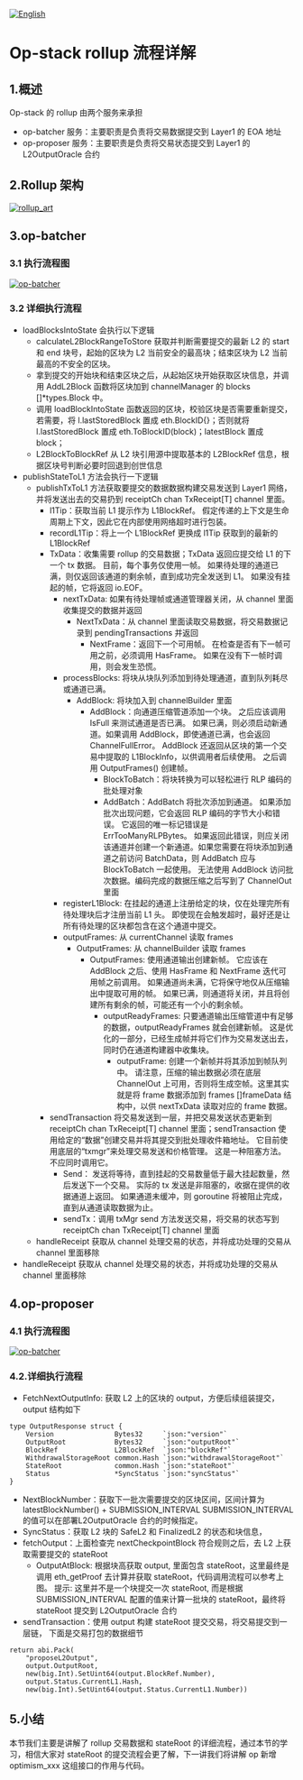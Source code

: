 [![English](https://img.shields.io/badge/English-README-blue)](EnglishReadme.md)


# Op-stack rollup 流程详解

## 1.概述

Op-stack 的 rollup 由两个服务来承担
- op-batcher 服务：主要职责是负责将交易数据提交到 Layer1 的 EOA 地址
- op-proposer 服务：主要职责是负责将交易状态提交到 Layer1 的 L2OutputOracle 合约

## 2.Rollup 架构

[![rollup_art](https://github.com/guoshijiang/how-dose-op-stack-work/blob/main/rollup/rollup_art.png)](https://github.com/guoshijiang/how-dose-op-stack-work)

## 3.op-batcher

### 3.1 执行流程图

[![op-batcher](https://github.com/guoshijiang/how-dose-op-stack-work/blob/main/rollup/op-batcher/op-batcher.png)](https://github.com/guoshijiang/how-dose-op-stack-work)

### 3.2 详细执行流程
- loadBlocksIntoState 会执行以下逻辑
  - calculateL2BlockRangeToStore 获取并判断需要提交的最新 L2 的 start 和 end 块号，起始的区块为 L2 当前安全的最高块；结束区块为 L2 当前最高的不安全的区块。
  - 拿到提交的开始块和结束区块之后，从起始区块开始获取区块信息，并调用 AddL2Block 函数将区块加到 channelManager 的 blocks []*types.Block 中。
  - 调用 loadBlockIntoState 函数返回的区块，校验区块是否需要重新提交，若需要，将 l.lastStoredBlock  置成 eth.BlockID{}；否则就将 l.lastStoredBlock 置成 eth.ToBlockID(block)；latestBlock  置成 block；
  - L2BlockToBlockRef 从 L2 块引用源中提取基本的 L2BlockRef 信息，根据区块号判断必要时回退到创世信息
- publishStateToL1 方法会执行一下逻辑
  - publishTxToL1 方法获取要提交的数据数据构建交易发送到 Layer1 网络，并将发送出去的交易扔到 receiptCh chan TxReceipt[T] channel 里面。
    - l1Tip：获取当前 L1 提示作为 L1BlockRef。 假定传递的上下文是生命周期上下文，因此它在内部使用网络超时进行包装。
    - recordL1Tip：将上一个 L1BlockRef 更换成 l1Tip 获取到的最新的 L1BlockRef
    - TxData：收集需要 rollup 的交易数据；TxData 返回应提交给 L1 的下一个 tx 数据。 目前，每个事务仅使用一帧。 如果待处理的通道已满，则仅返回该通道的剩余帧，直到成功完全发送到 L1。 如果没有挂起的帧，它将返回 io.EOF。
      - nextTxData: 如果有待处理帧或通道管理器关闭，从 channel 里面收集提交的数据并返回
        - NextTxData：从 channel 里面读取交易数据，将交易数据记录到 pendingTransactions 并返回
          - NextFrame：返回下一个可用帧。 在检查是否有下一帧可用之前，必须调用 HasFrame。 如果在没有下一帧时调用，则会发生恐慌。
      - processBlocks: 将块从块队列添加到待处理通道，直到队列耗尽或通道已满。
        - AddBlock: 将块加入到 channelBuilder 里面
          - AddBlock：向通道压缩管道添加一个块。 之后应该调用 IsFull 来测试通道是否已满。 如果已满，则必须启动新通道。如果调用 AddBlock，即使通道已满，也会返回 ChannelFullError。 AddBlock 还返回从区块的第一个交易中提取的 L1BlockInfo，以供调用者后续使用。 之后调用 OutputFrames() 创建帧。
            - BlockToBatch：将块转换为可以轻松进行 RLP 编码的批处理对象
            - AddBatch：AddBatch 将批次添加到通道。 如果添加批次出现问题，它会返回 RLP 编码的字节大小和错误。 它返回的唯一标记错误是 ErrTooManyRLPBytes。 如果返回此错误，则应关闭该通道并创建一个新通道。如果您需要在将块添加到通道之前访问 BatchData，则 AddBatch 应与 BlockToBatch 一起使用。 无法使用 AddBlock 访问批次数据。编码完成的数据压缩之后写到了 ChannelOut 里面
      - registerL1Block: 在挂起的通道上注册给定的块，仅在处理完所有待处理块后才注册当前 L1 头。 即使现在会触发超时，最好还是让所有待处理的区块都包含在这个通道中提交。
      - outputFrames:  从 currentChannel 读取 frames
        - OutputFrames: 从 channelBuilder 读取 frames
          - OutputFrames: 使用通道输出创建新帧。 它应该在 AddBlock 之后、使用 HasFrame 和 NextFrame 迭代可用帧之前调用。 如果通道尚未满，它将保守地仅从压缩输出中提取可用的帧。 如果已满，则通道将关闭，并且将创建所有剩余的帧，可能还有一个小的剩余帧。
            - outputReadyFrames: 只要通道输出压缩管道中有足够的数据，outputReadyFrames 就会创建新帧。 这是优化的一部分，已经生成帧并将它们作为交易发送出去，同时仍在通道构建器中收集块。
              - outputFrame:  创建一个新帧并将其添加到帧队列中。 请注意，压缩的输出数据必须在底层 ChannelOut 上可用，否则将生成空帧。这里其实就是将 frame 数据添加到 frames []frameData 结构中，以供 nextTxData 读取对应的 frame 数据。
    - sendTransaction 将交易发送到一层，并把交易发送状态更新到 receiptCh chan TxReceipt[T] channel 里面；sendTransaction 使用给定的“数据”创建交易并将其提交到批处理收件箱地址。 它目前使用底层的“txmgr”来处理交易发送和价格管理。 这是一种阻塞方法。 不应同时调用它。
      - Send： 发送将等待，直到挂起的交易数量低于最大挂起数量，然后发送下一个交易。 实际的 tx 发送是非阻塞的，收据在提供的收据通道上返回。 如果通道未缓冲，则 goroutine 将被阻止完成，直到从通道读取数据为止。
      - sendTx：调用 txMgr send 方法发送交易，将交易的状态写到  receiptCh chan TxReceipt[T] channel 里面
  - handleReceipt 获取从 channel 处理交易的状态，并将成功处理的交易从 channel 里面移除
- handleReceipt 获取从 channel 处理交易的状态，并将成功处理的交易从 channel 里面移除


## 4.op-proposer
### 4.1 执行流程图

[![op-batcher](https://github.com/guoshijiang/how-dose-op-stack-work/blob/main/rollup/op-proposer/op-proposer.png)](https://github.com/guoshijiang/how-dose-op-stack-work)

### 4.2.详细执行流程
- FetchNextOutputInfo: 获取 L2 上的区块的 output，方便后续组装提交，output 结构如下
```
type OutputResponse struct {
    Version               Bytes32     `json:"version"`
    OutputRoot            Bytes32     `json:"outputRoot"`
    BlockRef              L2BlockRef  `json:"blockRef"`
    WithdrawalStorageRoot common.Hash `json:"withdrawalStorageRoot"`
    StateRoot             common.Hash `json:"stateRoot"`
    Status                *SyncStatus `json:"syncStatus"`
}
```

  - NextBlockNumber：获取下一批次需要提交的区块区间，区间计算为 latestBlockNumber() + SUBMISSION_INTERVAL SUBMISSION_INTERVAL 的值可以在部署L2OutputOracle 合约的时候指定。
  - SyncStatus：获取 L2 块的 SafeL2 和 FinalizedL2 的状态和块信息，
  - fetchOutput：上面检查完 nextCheckpointBlock 符合规则之后，去 L2 上获取需要提交的 stateRoot
    - OutputAtBlock: 根据块高获取 output, 里面包含 stateRoot，这里最终是调用 eth_getProof 去计算并获取 stateRoot，代码调用流程可以参考上图。
  提示: 这里并不是一个块提交一次 stateRoot, 而是根据 SUBMISSION_INTERVAL 配置的值来计算一批块的 stateRoot，最终将 stateRoot 提交到 L2OutputOracle 合约
- sendTransaction：使用 output 构建 stateRoot 提交交易，将交易提交到一层链， 下面是交易打包的数据细节
  
```
return abi.Pack(
    "proposeL2Output",
    output.OutputRoot,
    new(big.Int).SetUint64(output.BlockRef.Number),
    output.Status.CurrentL1.Hash,
    new(big.Int).SetUint64(output.Status.CurrentL1.Number))
```

## 5.小结

本节我们主要是讲解了 rollup 交易数据和 stateRoot 的详细流程，通过本节的学习，相信大家对 stateRoot 的提交流程会更了解，下一讲我们将讲解 op 新增 optimism_xxx 这组接口的作用与代码。
